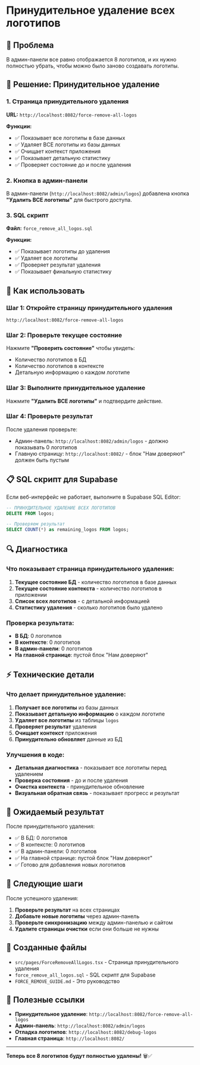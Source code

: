 # Принудительное удаление всех логотипов

## 🎯 Проблема
В админ-панели все равно отображается 8 логотипов, и их нужно полностью убрать, чтобы можно было заново создавать логотипы.

## 🚀 Решение: Принудительное удаление

### 1. Страница принудительного удаления
**URL:** `http://localhost:8082/force-remove-all-logos`

**Функции:**
- ✅ Показывает все логотипы в базе данных
- ✅ Удаляет ВСЕ логотипы из базы данных
- ✅ Очищает контекст приложения
- ✅ Показывает детальную статистику
- ✅ Проверяет состояние до и после удаления

### 2. Кнопка в админ-панели
В админ-панели (`http://localhost:8082/admin/logos`) добавлена кнопка **"Удалить ВСЕ логотипы"** для быстрого доступа.

### 3. SQL скрипт
**Файл:** `force_remove_all_logos.sql`

**Функции:**
- ✅ Показывает логотипы до удаления
- ✅ Удаляет все логотипы
- ✅ Проверяет результат удаления
- ✅ Показывает финальную статистику

## 🔧 Как использовать

### Шаг 1: Откройте страницу принудительного удаления
```
http://localhost:8082/force-remove-all-logos
```

### Шаг 2: Проверьте текущее состояние
Нажмите **"Проверить состояние"** чтобы увидеть:
- Количество логотипов в БД
- Количество логотипов в контексте
- Детальную информацию о каждом логотипе

### Шаг 3: Выполните принудительное удаление
Нажмите **"Удалить ВСЕ логотипы"** и подтвердите действие.

### Шаг 4: Проверьте результат
После удаления проверьте:
- Админ-панель: `http://localhost:8082/admin/logos` - должно показывать 0 логотипов
- Главную страницу: `http://localhost:8082/` - блок "Нам доверяют" должен быть пустым

## 📋 SQL скрипт для Supabase

Если веб-интерфейс не работает, выполните в Supabase SQL Editor:

```sql
-- ПРИНУДИТЕЛЬНОЕ УДАЛЕНИЕ ВСЕХ ЛОГОТИПОВ
DELETE FROM logos;

-- Проверяем результат
SELECT COUNT(*) as remaining_logos FROM logos;
```

## 🔍 Диагностика

### Что показывает страница принудительного удаления:
1. **Текущее состояние БД** - количество логотипов в базе данных
2. **Текущее состояние контекста** - количество логотипов в приложении
3. **Список всех логотипов** - с детальной информацией
4. **Статистику удаления** - сколько логотипов было удалено

### Проверка результата:
- **В БД**: 0 логотипов
- **В контексте**: 0 логотипов
- **В админ-панели**: 0 логотипов
- **На главной странице**: пустой блок "Нам доверяют"

## ⚡ Технические детали

### Что делает принудительное удаление:
1. **Получает все логотипы** из базы данных
2. **Показывает детальную информацию** о каждом логотипе
3. **Удаляет все логотипы** из таблицы `logos`
4. **Проверяет результат** удаления
5. **Очищает контекст** приложения
6. **Принудительно обновляет** данные из БД

### Улучшения в коде:
- **Детальная диагностика** - показывает все логотипы перед удалением
- **Проверка состояния** - до и после удаления
- **Очистка контекста** - принудительное обновление
- **Визуальная обратная связь** - показывает прогресс и результат

## 🎉 Ожидаемый результат

После принудительного удаления:
- ✅ В БД: 0 логотипов
- ✅ В контексте: 0 логотипов  
- ✅ В админ-панели: 0 логотипов
- ✅ На главной странице: пустой блок "Нам доверяют"
- ✅ Готово для добавления новых логотипов

## 🚀 Следующие шаги

После успешного удаления:

1. **Проверьте результат** на всех страницах
2. **Добавьте новые логотипы** через админ-панель
3. **Проверьте синхронизацию** между админ-панелью и сайтом
4. **Удалите страницы очистки** если они больше не нужны

## 📁 Созданные файлы

- `src/pages/ForceRemoveAllLogos.tsx` - Страница принудительного удаления
- `force_remove_all_logos.sql` - SQL скрипт для Supabase
- `FORCE_REMOVE_GUIDE.md` - Это руководство

## 🔗 Полезные ссылки

- **Принудительное удаление**: `http://localhost:8082/force-remove-all-logos`
- **Админ-панель**: `http://localhost:8082/admin/logos`
- **Отладка логотипов**: `http://localhost:8082/debug-logos`
- **Главная страница**: `http://localhost:8082/`

---

**Теперь все 8 логотипов будут полностью удалены!** 🗑️✅
